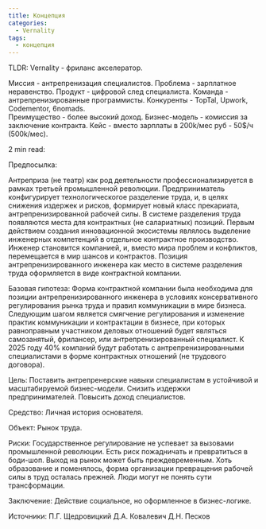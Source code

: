 ```yaml
---
title: Концепция
categories: 
  - Vernality
tags:
  - концепция
---
```



TLDR: Vernality -  фриланс акселератор. 

Миссия - антрепренизация специалистов. 
Проблема - зарплатное неравенство. 
Продукт - цифровой след специалиста.
Команда - антрепренизированные программисты. 
Конкуренты - TopTal, Upwork, Codementor, 6nomads.   
Преимущество - более высокий доход. 
Бизнес-модель - комиссия за заключение контракта. 
Кейс - вместо зарплаты в 200k/мес руб - 50$/ч (500k/мес).

2 min read: 

Предпосылка: 

Антреприза (не театр) как род деятельности профессионализируется в рамках третьей промышленной революции. 
Предприниматель конфигурирует технологическогое разделение труда, и, в целях снижения издержек и рисков, формирует 
новый класс прекариата, антрепренизированной рабочей силы. В системе разделения труда появляются места для 
контрактных (не салариатных) позиций. Первым действием создания инновационной экосистемы являлось выделение 
инженерных компетенций в отдельное контрактное производство. Инженер становится компанией, и, вместо мира проблем 
и конфликтов, перемещается в мир шансов и контрактов. Позиция антрепренизированного инженера как место в системе 
разделения труда оформляется в виде контрактной компании. 

Базовая гипотеза: 
Форма контрактной компании была необходима для позиции антрепренизированного инженера в условиях консервативного 
регулирования рынка труда и правил коммуникации в мире бизнеса. Следующим шагом является смягчение регулирования и 
изменение практик коммуникации и контрактации в бизнесе, при которых равноправным участником деловых отношений будет 
являться самозанятый, фрилансер, или антрепренизированный специалист. К 2025 году 40% компаний будут работать с 
антрепренизированными специалистами в форме контрактных отношений (не трудового договора). 

Цель: 
Поставить антрепренерские навыки специалистам в устойчивой и масштабируемой бизнес-модели. Снизить издержки 
предпринимателей. Повысить доход специалистов. 

Средство: 
Личная история основателя. 

Объект:
Рынок труда.  

Риски: 
Государственное регулирование не успевает за вызовами промышленной революции. Есть риск пожадничать и превратиться в 
боди-шоп. Выход на рынок может быть преждевременным. Хоть образование и поменялось, форма организации превращения 
рабочей силы в труд осталась прежней. Люди могут не понять сути трансформации.  

Заключение: 
Действие социальное, но оформленное в бизнес-логике. 

Источники: 
П.Г. Щедровицкий
Д.А. Ковалевич
Д.Н. Песков